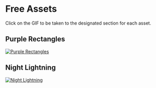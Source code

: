 # Free Assets
Click on the GIF to be taken to the designated section for each asset.
## Purple Rectangles
[![Purple Rectangles](purple_rectangles/purple%20rectangles%20-%20example.gif)](./purple_rectangles/)
## Night Lightning
[![Night Lightning](night_lightning/night%20lightning%20-%20example.gif)](./night_lightning/)